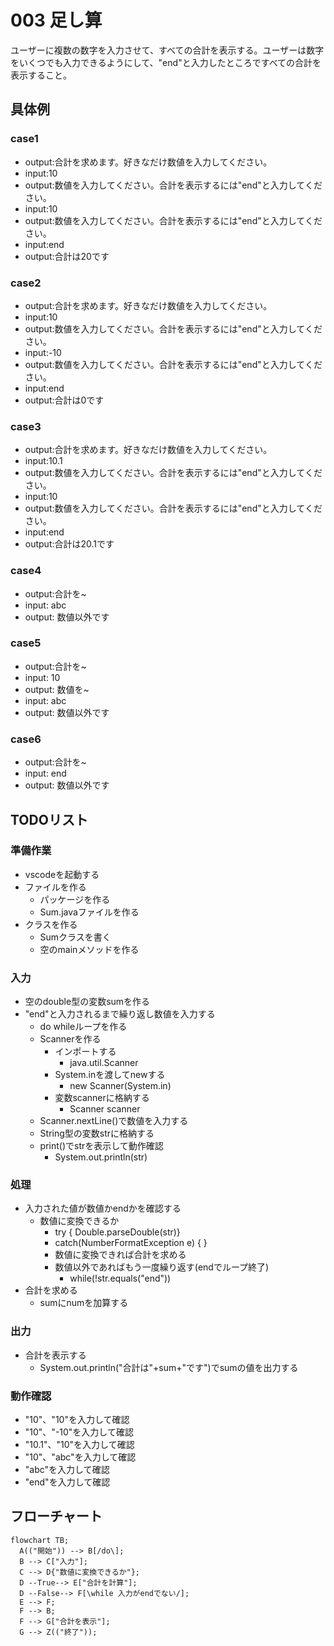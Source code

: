 # 003 足し算
ユーザーに複数の数字を入力させて、すべての合計を表示する。ユーザーは数字をいくつでも入力できるようにして、"end"と入力したところですべての合計を表示すること。
## 具体例
### case1
- output:合計を求めます。好きなだけ数値を入力してください。
- input:10
- output:数値を入力してください。合計を表示するには"end"と入力してください。
- input:10
- output:数値を入力してください。合計を表示するには"end"と入力してください。
- input:end
- output:合計は20です

### case2
- output:合計を求めます。好きなだけ数値を入力してください。
- input:10
- output:数値を入力してください。合計を表示するには"end"と入力してください。
- input:-10
- output:数値を入力してください。合計を表示するには"end"と入力してください。
- input:end
- output:合計は0です

### case3
- output:合計を求めます。好きなだけ数値を入力してください。
- input:10.1
- output:数値を入力してください。合計を表示するには"end"と入力してください。
- input:10
- output:数値を入力してください。合計を表示するには"end"と入力してください。
- input:end
- output:合計は20.1です

### case4
- output:合計を~
- input: abc
- output: 数値以外です
  
### case5
- output:合計を~
- input: 10
- output: 数値を~
- input: abc
- output: 数値以外です

### case6
- output:合計を~
- input: end
- output: 数値以外です

## TODOリスト
### 準備作業
- vscodeを起動する
- ファイルを作る
  - パッケージを作る
  - Sum.javaファイルを作る
- クラスを作る
  - Sumクラスを書く
  - 空のmainメソッドを作る

### 入力
- 空のdouble型の変数sumを作る
- "end"と入力されるまで繰り返し数値を入力する
  - do whileループを作る
  - Scannerを作る
    - インポートする
      - java.util.Scanner
    - System.inを渡してnewする
      - new Scanner(System.in)
    - 変数scannerに格納する
      - Scanner scanner
  - Scanner.nextLine()で数値を入力する
  - String型の変数strに格納する
  - print()でstrを表示して動作確認
    - System.out.println(str)

### 処理
- 入力された値が数値かendかを確認する
  - 数値に変換できるか
    - try { Double.parseDouble(str)}
    - catch(NumberFormatException e) {  }
    - 数値に変換できれば合計を求める
    - 数値以外であればもう一度繰り返す(endでループ終了)
      - while(!str.equals("end"))
- 合計を求める
  -   sumにnumを加算する

### 出力
- 合計を表示する
  - System.out.println("合計は"+sum+"です")でsumの値を出力する
  
### 動作確認
- "10"、"10"を入力して確認
- "10"、"-10"を入力して確認
- "10.1"、"10"を入力して確認
- "10"、"abc"を入力して確認
- "abc"を入力して確認
- "end"を入力して確認

## フローチャート
```mermaid
flowchart TB;
  A(("開始")) --> B[/do\];
  B --> C["入力"];
  C --> D{"数値に変換できるか"};
  D --True--> E["合計を計算"];
  D --False--> F[\while 入力がendでない/];
  E --> F;
  F --> B;
  F --> G["合計を表示"];
  G --> Z(("終了"));
```
